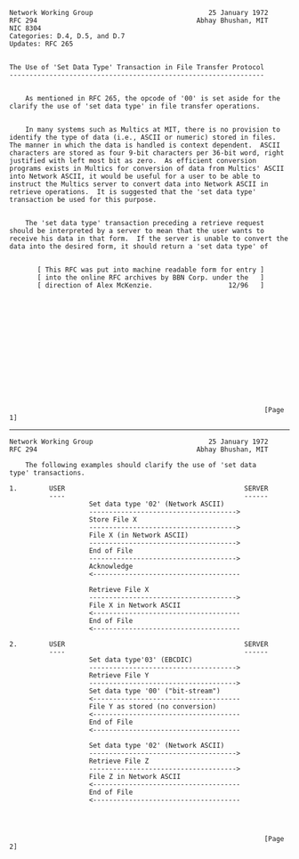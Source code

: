     Network Working Group                             25 January 1972
    RFC 294                                        Abhay Bhushan, MIT
    NIC 8304
    Categories: D.4, D.5, and D.7
    Updates: RFC 265


    The Use of 'Set Data Type' Transaction in File Transfer Protocol
    ----------------------------------------------------------------


        As mentioned in RFC 265, the opcode of '00' is set aside for the
    clarify the use of 'set data type' in file transfer operations.


        In many systems such as Multics at MIT, there is no provision to
    identify the type of data (i.e., ASCII or numeric) stored in files.
    The manner in which the data is handled is context dependent.  ASCII
    characters are stored as four 9-bit characters per 36-bit word, right
    justified with left most bit as zero.  As efficient conversion
    programs exists in Multics for conversion of data from Multics' ASCII
    into Network ASCII, it would be useful for a user to be able to
    instruct the Multics server to convert data into Network ASCII in
    retrieve operations.  It is suggested that the 'set data type'
    transaction be used for this purpose.


        The 'set data type' transaction preceding a retrieve request
    should be interpreted by a server to mean that the user wants to
    receive his data in that form.  If the server is unable to convert the
    data into the desired form, it should return a 'set data type' of


           [ This RFC was put into machine readable form for entry ]
           [ into the online RFC archives by BBN Corp. under the   ]
           [ direction of Alex McKenzie.                   12/96   ]















                                                                    [Page 1]

------------------------------------------------------------------------

``` newpage
Network Working Group                             25 January 1972
RFC 294                                        Abhay Bhushan, MIT

    The following examples should clarify the use of 'set data
type' transactions.

1.        USER                                             SERVER
          ----                                             ------
                    Set data type '02' (Network ASCII)
                    ------------------------------------->
                    Store File X
                    ------------------------------------->
                    File X (in Network ASCII)
                    ------------------------------------->
                    End of File
                    ------------------------------------->
                    Acknowledge
                    <-------------------------------------

                    Retrieve File X
                    ------------------------------------->
                    File X in Network ASCII
                    <-------------------------------------
                    End of File
                    <-------------------------------------

2.        USER                                             SERVER
          ----                                             ------
                    Set data type'03' (EBCDIC)
                    ------------------------------------->
                    Retrieve File Y
                    ------------------------------------->
                    Set data type '00' ("bit-stream")
                    <-------------------------------------
                    File Y as stored (no conversion)
                    <-------------------------------------
                    End of File
                    <-------------------------------------

                    Set data type '02' (Network ASCII)
                    ------------------------------------->
                    Retrieve File Z
                    ------------------------------------->
                    File Z in Network ASCII
                    <-------------------------------------
                    End of File
                    <-------------------------------------




                                                                [Page 2]
```
